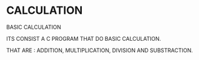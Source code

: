 # CALCULATION
BASIC CALCULATION 

ITS CONSIST A C PROGRAM THAT DO BASIC CALCULATION.

THAT ARE : ADDITION, MULTIPLICATION, DIVISION AND SUBSTRACTION.
